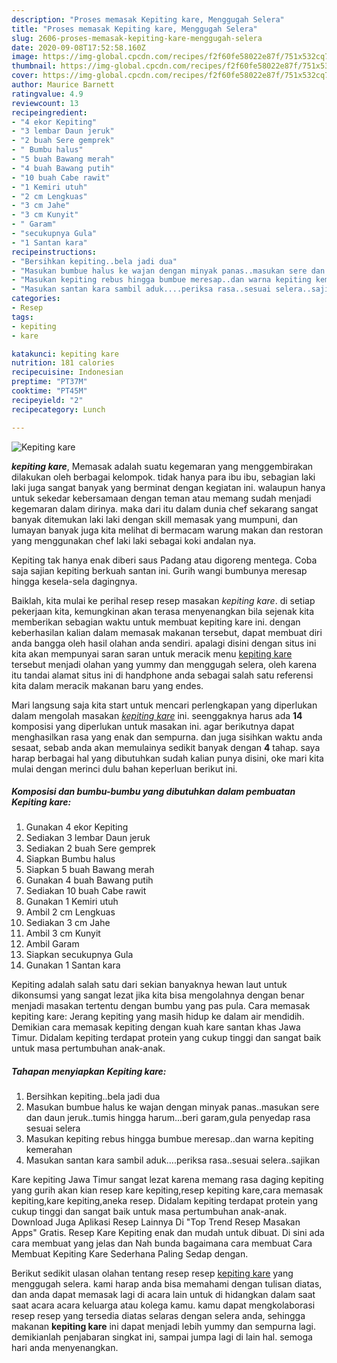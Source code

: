 ```yaml
---
description: "Proses memasak Kepiting kare, Menggugah Selera"
title: "Proses memasak Kepiting kare, Menggugah Selera"
slug: 2606-proses-memasak-kepiting-kare-menggugah-selera
date: 2020-09-08T17:52:58.160Z
image: https://img-global.cpcdn.com/recipes/f2f60fe58022e87f/751x532cq70/kepiting-kare-foto-resep-utama.jpg
thumbnail: https://img-global.cpcdn.com/recipes/f2f60fe58022e87f/751x532cq70/kepiting-kare-foto-resep-utama.jpg
cover: https://img-global.cpcdn.com/recipes/f2f60fe58022e87f/751x532cq70/kepiting-kare-foto-resep-utama.jpg
author: Maurice Barnett
ratingvalue: 4.9
reviewcount: 13
recipeingredient:
- "4 ekor Kepiting"
- "3 lembar Daun jeruk"
- "2 buah Sere gemprek"
- " Bumbu halus"
- "5 buah Bawang merah"
- "4 buah Bawang putih"
- "10 buah Cabe rawit"
- "1 Kemiri utuh"
- "2 cm Lengkuas"
- "3 cm Jahe"
- "3 cm Kunyit"
- " Garam"
- "secukupnya Gula"
- "1 Santan kara"
recipeinstructions:
- "Bersihkan kepiting..bela jadi dua"
- "Masukan bumbue halus ke wajan dengan minyak panas..masukan sere dan daun jeruk..tumis hingga harum...beri garam,gula penyedap rasa sesuai selera"
- "Masukan kepiting rebus hingga bumbue meresap..dan warna kepiting kemerahan"
- "Masukan santan kara sambil aduk....periksa rasa..sesuai selera..sajikan"
categories:
- Resep
tags:
- kepiting
- kare

katakunci: kepiting kare 
nutrition: 181 calories
recipecuisine: Indonesian
preptime: "PT37M"
cooktime: "PT45M"
recipeyield: "2"
recipecategory: Lunch

---
```



![Kepiting kare](https://img-global.cpcdn.com/recipes/f2f60fe58022e87f/751x532cq70/kepiting-kare-foto-resep-utama.jpg)

<b><i>kepiting kare</i></b>, Memasak adalah suatu kegemaran yang menggembirakan dilakukan oleh berbagai kelompok. tidak hanya para ibu ibu, sebagian laki laki juga sangat banyak yang berminat dengan kegiatan ini. walaupun hanya untuk sekedar kebersamaan dengan teman atau memang sudah menjadi kegemaran dalam dirinya. maka dari itu dalam dunia chef sekarang sangat banyak ditemukan laki laki dengan skill memasak yang mumpuni, dan lumayan banyak juga kita melihat di bermacam warung makan dan restoran yang menggunakan chef laki laki sebagai koki andalan nya.

Kepiting tak hanya enak diberi saus Padang atau digoreng mentega. Coba saja sajian kepiting berkuah santan ini. Gurih wangi bumbunya meresap hingga kesela-sela dagingnya.

Baiklah, kita mulai ke perihal resep resep masakan <i>kepiting kare</i>. di setiap pekerjaan kita, kemungkinan akan terasa menyenangkan bila sejenak kita memberikan sebagian waktu untuk membuat kepiting kare ini. dengan keberhasilan kalian dalam memasak makanan tersebut, dapat membuat diri anda bangga oleh hasil olahan anda sendiri. apalagi disini dengan situs ini kita akan mempunyai saran saran untuk meracik menu <u>kepiting kare</u> tersebut menjadi olahan yang yummy dan menggugah selera, oleh karena itu tandai alamat situs ini di handphone anda sebagai salah satu referensi kita dalam meracik makanan baru yang endes.


Mari langsung saja kita start untuk mencari perlengkapan yang diperlukan dalam mengolah masakan <u><i>kepiting kare</i></u> ini. seenggaknya harus ada <b>14</b> komposisi yang diperlukan untuk masakan ini. agar berikutnya dapat menghasilkan rasa yang enak dan sempurna. dan juga sisihkan waktu anda sesaat, sebab anda akan memulainya sedikit banyak dengan <b>4</b> tahap. saya harap berbagai hal yang dibutuhkan sudah kalian punya disini, oke mari kita mulai dengan merinci dulu bahan keperluan berikut ini.

<!--inarticleads1-->

##### Komposisi dan bumbu-bumbu yang dibutuhkan dalam pembuatan Kepiting kare:

1. Gunakan 4 ekor Kepiting
1. Sediakan 3 lembar Daun jeruk
1. Sediakan 2 buah Sere gemprek
1. Siapkan  Bumbu halus
1. Siapkan 5 buah Bawang merah
1. Gunakan 4 buah Bawang putih
1. Sediakan 10 buah Cabe rawit
1. Gunakan 1 Kemiri utuh
1. Ambil 2 cm Lengkuas
1. Sediakan 3 cm Jahe
1. Ambil 3 cm Kunyit
1. Ambil  Garam
1. Siapkan secukupnya Gula
1. Gunakan 1 Santan kara


Kepiting adalah salah satu dari sekian banyaknya hewan laut untuk dikonsumsi yang sangat lezat jika kita bisa mengolahnya dengan benar menjadi masakan tertentu dengan bumbu yang pas pula. Cara memasak kepiting kare: Jerang kepiting yang masih hidup ke dalam air mendidih. Demikian cara memasak kepiting dengan kuah kare santan khas Jawa Timur. Didalam kepiting terdapat protein yang cukup tinggi dan sangat baik untuk masa pertumbuhan anak-anak. 

<!--inarticleads2-->

##### Tahapan menyiapkan Kepiting kare:

1. Bersihkan kepiting..bela jadi dua
1. Masukan bumbue halus ke wajan dengan minyak panas..masukan sere dan daun jeruk..tumis hingga harum...beri garam,gula penyedap rasa sesuai selera
1. Masukan kepiting rebus hingga bumbue meresap..dan warna kepiting kemerahan
1. Masukan santan kara sambil aduk....periksa rasa..sesuai selera..sajikan


Kare kepiting Jawa Timur sangat lezat karena memang rasa daging kepiting yang gurih akan kian resep kare kepiting,resep kepiting kare,cara memasak kepiting,kare kepiting,aneka resep. Didalam kepiting terdapat protein yang cukup tinggi dan sangat baik untuk masa pertumbuhan anak-anak. Download Juga Aplikasi Resep Lainnya Di &#34;Top Trend Resep Masakan Apps&#34; Gratis. Resep Kare Kepiting enak dan mudah untuk dibuat. Di sini ada cara membuat yang jelas dan Nah bunda bagaimana cara membuat Cara Membuat Kepiting Kare Sederhana Paling Sedap dengan. 

Berikut sedikit ulasan olahan tentang resep resep <u>kepiting kare</u> yang menggugah selera. kami harap anda bisa memahami dengan tulisan diatas, dan anda dapat memasak lagi di acara lain untuk di hidangkan dalam saat saat acara acara keluarga atau kolega kamu. kamu dapat mengkolaborasi resep resep yang tersedia diatas selaras dengan selera anda, sehingga makanan <b>kepiting kare</b> ini dapat menjadi lebih yummy dan sempurna lagi. demikianlah penjabaran singkat ini, sampai jumpa lagi di lain hal. semoga hari anda menyenangkan.
